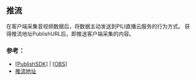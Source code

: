 ## 推流

在客户端采集音视频数据后，将数据主动发送到PILI直播云服务的行为方式。
获得推流地址PublishURL后，即推送客户端采集的内容。

### 参考：

* [[PublishSDK](docs-link)] | [[OBS](docs-link)]
* [推流地址](publishurl.md)
